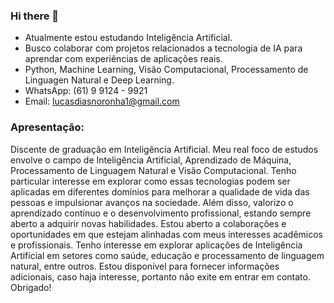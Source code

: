### Hi there 🖖

- Atualmente estou estudando Inteligência Artificial.
- Busco colaborar com projetos relacionados a tecnologia de IA para aprendar com experiências de aplicações reais.
- Python, Machine Learning, Visão Computacional, Processamento de Linguagen Natural e Deep Learning. 
- WhatsApp: (61) 9 9124 - 9921
- Email: lucasdiasnoronha1@gmail.com

### Apresentação:
Discente de graduação em Inteligência Artificial. Meu real foco de estudos envolve o campo de Inteligência Artificial, Aprendizado de Máquina, Processamento de Linguagem Natural e Visão Computacional. Tenho particular interesse em explorar como essas tecnologias podem ser aplicadas em diferentes domínios para melhorar a qualidade de vida das pessoas e impulsionar avanços na sociedade. Além disso, valorizo o aprendizado contínuo e o desenvolvimento profissional, estando sempre aberto a adquirir novas habilidades. Estou aberto a colaborações e oportunidades em que estejam alinhadas com meus interesses acadêmicos e profissionais. Tenho interesse em explorar aplicações de Inteligência Artificial em setores como saúde, educação e processamento de linguagem natural, entre outros. Estou disponível para fornecer informações adicionais, caso haja interesse, portanto não exite em entrar em contato. Obrigado!
